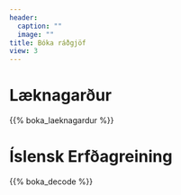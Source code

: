 ```yaml
---
header:
  caption: ""
  image: ""
title: Bóka ráðgjöf
view: 3
---
```


# Læknagarður

{{% boka_laeknagardur %}}

# Íslensk Erfðagreining

{{% boka_decode %}}
